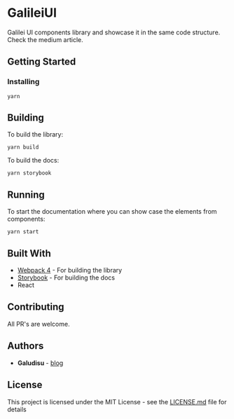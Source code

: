 # GalileiUI

Galilei UI components library and showcase it in the same code structure. Check the medium article.

## Getting Started

### Installing

```
yarn
```

## Building

To build the library:

`yarn build`

To build the docs:

`yarn storybook`

## Running

To start the documentation where you can show case the elements from components:

`yarn start`

## Built With

* [Webpack 4](https://webpack.js.org/) - For building the library
* [Storybook](https://storybook.js.org/) - For building the docs
* React

## Contributing

All PR's are welcome.

## Authors

* **Galudisu** - [blog](http://galudisu.info)

## License

This project is licensed under the MIT License - see the [LICENSE.md](LICENSE.md) file for details
